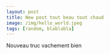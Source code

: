 ```yaml
---
layout: post
title: New post tout beau tout chaud
image: /img/hello_world.jpeg
tags: [random, blablabla]
---
```


Nouveau truc vachement bien
